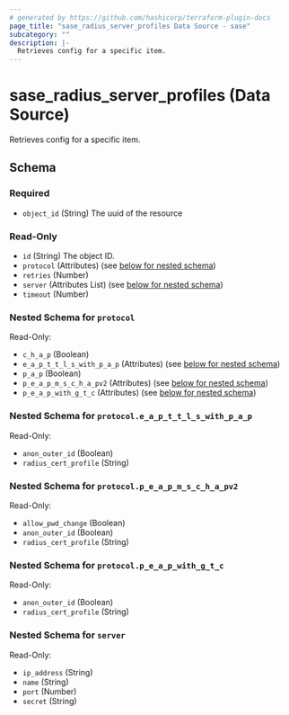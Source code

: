 ```yaml
---
# generated by https://github.com/hashicorp/terraform-plugin-docs
page_title: "sase_radius_server_profiles Data Source - sase"
subcategory: ""
description: |-
  Retrieves config for a specific item.
---
```


# sase_radius_server_profiles (Data Source)

Retrieves config for a specific item.



<!-- schema generated by tfplugindocs -->
## Schema

### Required

- `object_id` (String) The uuid of the resource

### Read-Only

- `id` (String) The object ID.
- `protocol` (Attributes) (see [below for nested schema](#nestedatt--protocol))
- `retries` (Number)
- `server` (Attributes List) (see [below for nested schema](#nestedatt--server))
- `timeout` (Number)

<a id="nestedatt--protocol"></a>
### Nested Schema for `protocol`

Read-Only:

- `c_h_a_p` (Boolean)
- `e_a_p_t_t_l_s_with_p_a_p` (Attributes) (see [below for nested schema](#nestedatt--protocol--e_a_p_t_t_l_s_with_p_a_p))
- `p_a_p` (Boolean)
- `p_e_a_p_m_s_c_h_a_pv2` (Attributes) (see [below for nested schema](#nestedatt--protocol--p_e_a_p_m_s_c_h_a_pv2))
- `p_e_a_p_with_g_t_c` (Attributes) (see [below for nested schema](#nestedatt--protocol--p_e_a_p_with_g_t_c))

<a id="nestedatt--protocol--e_a_p_t_t_l_s_with_p_a_p"></a>
### Nested Schema for `protocol.e_a_p_t_t_l_s_with_p_a_p`

Read-Only:

- `anon_outer_id` (Boolean)
- `radius_cert_profile` (String)


<a id="nestedatt--protocol--p_e_a_p_m_s_c_h_a_pv2"></a>
### Nested Schema for `protocol.p_e_a_p_m_s_c_h_a_pv2`

Read-Only:

- `allow_pwd_change` (Boolean)
- `anon_outer_id` (Boolean)
- `radius_cert_profile` (String)


<a id="nestedatt--protocol--p_e_a_p_with_g_t_c"></a>
### Nested Schema for `protocol.p_e_a_p_with_g_t_c`

Read-Only:

- `anon_outer_id` (Boolean)
- `radius_cert_profile` (String)



<a id="nestedatt--server"></a>
### Nested Schema for `server`

Read-Only:

- `ip_address` (String)
- `name` (String)
- `port` (Number)
- `secret` (String)



